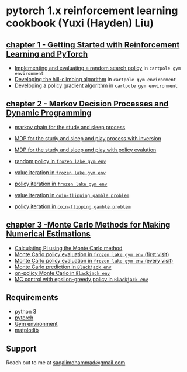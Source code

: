 # pytorch 1.x reinforcement learning cookbook (Yuxi (Hayden) Liu)
## [chapter 1 - Getting Started with Reinforcement Learning and PyTorch](https://github.com/saghal/onlineCourses/tree/master/pytorch%201.x%20reinforcement%20learning%20cookbook/chapter%201%20-%20Getting%20Started%20withReinforcement%20Learning%20and%20PyTorch)

* [Implementing and evaluating a random search policy](https://github.com/saghal/onlineCourses/tree/master/pytorch%201.x%20reinforcement%20learning%20cookbook/chapter%201%20-%20Getting%20Started%20withReinforcement%20Learning%20and%20PyTorch/random%20search%20policy%20in%20cartpole%20Env) in `cartpole gym environment` 
* [Developing the hill-climbing algorithm](https://github.com/saghal/onlineCourses/tree/master/pytorch%201.x%20reinforcement%20learning%20cookbook/chapter%201%20-%20Getting%20Started%20withReinforcement%20Learning%20and%20PyTorch/Developing%20the%20hill-climbing%20algorithm) in `cartpole gym environment`
* [Developing a policy gradient algorithm](https://github.com/saghal/onlineCourses/tree/master/pytorch%201.x%20reinforcement%20learning%20cookbook/chapter%201%20-%20Getting%20Started%20withReinforcement%20Learning%20and%20PyTorch/Developing%20a%20policy%20gradient%20algorithm) in `cartpole gym environment`
## [chapter 2 - Markov Decision Processes and Dynamic Programming](https://github.com/saghal/onlineCourses/tree/master/pytorch%201.x%20reinforcement%20learning%20cookbook/chapter%202%20-%20Markov%20Decision%20Processes%20and%20Dynamic%20Programming)
* [markov chain for the study and sleep process](https://github.com/saghal/onlineCourses/tree/master/pytorch%201.x%20reinforcement%20learning%20cookbook/chapter%202%20-%20Markov%20Decision%20Processes%20and%20Dynamic%20Programming/markov%20chain)
* [MDP for the study and sleep and play process with inversion](https://github.com/saghal/onlineCourses/tree/master/pytorch%201.x%20reinforcement%20learning%20cookbook/chapter%202%20-%20Markov%20Decision%20Processes%20and%20Dynamic%20Programming/MDP)
* [MDP for the study and sleep and play with policy evalution](https://github.com/saghal/onlineCourses/tree/master/pytorch%201.x%20reinforcement%20learning%20cookbook/chapter%202%20-%20Markov%20Decision%20Processes%20and%20Dynamic%20Programming/MDP%20with%20policy%20evalution)
* [random policy in `frozen lake gym env`](https://github.com/saghal/onlineCourses/tree/master/pytorch%201.x%20reinforcement%20learning%20cookbook/chapter%202%20-%20Markov%20Decision%20Processes%20and%20Dynamic%20Programming/Frozen%20lake) 
* [value iteration in `frozen lake gym env`](https://github.com/saghal/onlineCourses/tree/master/pytorch%201.x%20reinforcement%20learning%20cookbook/chapter%202%20-%20Markov%20Decision%20Processes%20and%20Dynamic%20Programming/value%20iteration%20in%20Frozen%20Lake%20env)
* [policy iteration in `frozen lake gym env`](https://github.com/saghal/onlineCourses/tree/master/pytorch%201.x%20reinforcement%20learning%20cookbook/chapter%202%20-%20Markov%20Decision%20Processes%20and%20Dynamic%20Programming/policy%20iteration%20in%20Forzen%20Lake%20env)

* [value iteration in `coin-flipping gamble problem`](https://github.com/saghal/onlineCourses/tree/master/pytorch%201.x%20reinforcement%20learning%20cookbook/chapter%202%20-%20Markov%20Decision%20Processes%20and%20Dynamic%20Programming/coin-flipping%20gamble%20problem/value%20iteration)

* [policy iteration in `coin-flipping gamble problem`](https://github.com/saghal/onlineCourses/tree/master/pytorch%201.x%20reinforcement%20learning%20cookbook/chapter%202%20-%20Markov%20Decision%20Processes%20and%20Dynamic%20Programming/coin-flipping%20gamble%20problem/policy%20iteration)
## [chapter 3 -Monte Carlo Methods for Making Numerical Estimations](https://github.com/saghal/onlineCourses/tree/master/pytorch%201.x%20reinforcement%20learning%20cookbook/chapter%203%20-%20Monte%20Carlo%20Methods%20for%20Making%20Numerical%20Estimations)
* [Calculating Pi using the Monte Carlo method](https://github.com/saghal/onlineCourses/tree/master/pytorch%201.x%20reinforcement%20learning%20cookbook/chapter%203%20-%20Monte%20Carlo%20Methods%20for%20Making%20Numerical%20Estimations/Calculating%20Pi%20using%20the%20Monte%20Carlo%20method)
* [Monte Carlo policy evaluation in `frozen lake gym env` (first visit)](https://github.com/saghal/onlineCourses/tree/master/pytorch%201.x%20reinforcement%20learning%20cookbook/chapter%203%20-%20Monte%20Carlo%20Methods%20for%20Making%20Numerical%20Estimations/MC%20policy%20evaluation%20in%20frozen%20lake(first%20visit))
* [Monte Carlo policy evaluation in `frozen lake gym env` (every visit)](https://github.com/saghal/onlineCourses/tree/master/pytorch%201.x%20reinforcement%20learning%20cookbook/chapter%203%20-%20Monte%20Carlo%20Methods%20for%20Making%20Numerical%20Estimations/MC%20policy%20evaluation%20in%20frozen%20lake(every%20visit))
* [Monte Carlo prediction in `Blackjack env`](https://github.com/saghal/onlineCourses/tree/master/pytorch%201.x%20reinforcement%20learning%20cookbook/chapter%203%20-%20Monte%20Carlo%20Methods%20for%20Making%20Numerical%20Estimations/Blackjack%20with%20Monte%20Carlo%20prediction)
* [on-policy Monte Carlo in `Blackjack env`](https://github.com/saghal/onlineCourses/tree/master/pytorch%201.x%20reinforcement%20learning%20cookbook/chapter%203%20-%20Monte%20Carlo%20Methods%20for%20Making%20Numerical%20Estimations/Blackjack%20with%20on-policy%20Monte%20Carlo)
* [MC control with epsilon-greedy policy in `Blackjack env`](https://github.com/saghal/onlineCourses/tree/master/pytorch%201.x%20reinforcement%20learning%20cookbook/chapter%203%20-%20Monte%20Carlo%20Methods%20for%20Making%20Numerical%20Estimations/Developing%20MC%20control%20with%20epsilon-greedy%0Apolicy)
## Requirements
* python 3
* [pytorch](https://pytorch.org/get-started/locally/)
* [Gym environment](https://gym.openai.com/docs/)
* [matplotlib](https://pypi.org/project/matplotlib/)
## Support
Reach out to me at saqalimohammad@gmail.com
